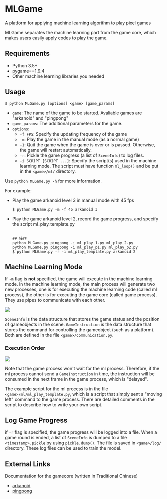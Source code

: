 # MLGame

A platform for applying machine learning algorithm to play pixel games

MLGame separates the machine learning part from the game core, which makes users easily apply codes to play the game.

## Requirements

* Python 3.5+
* pygame==1.9.4
* Other machine learning libraries you needed

## Usage

```
$ python MLGame.py [options] <game> [game_params]
```

* `game`: The name of the game to be started. Avaliable games are "arkanoid" and "pingpong"
* `game_params`: The additional parameters for the game.
* `options`:
  * `-f FPS`: Specify the updating frequency of the game
  * `-m`: Play the game in the manual mode (as a normal game)
  * `-1`: Quit the game when the game is over or is passed. Otherwise, the game will restart automatically.
  * `-r`: Pickle the game progress (a list of `SceneInfo`) to log files.
  * `-i SCRIPT [SCRIPT ...]`: Specify the script(s) used in the machine learning mode. The script must have function `ml_loop()` and be put in the `<game>/ml/` directory.

Use `python MLGame.py -h` for more information.

For example:

* Play the game arkanoid level 3 in manual mode with 45 fps
  ```
  $ python MLGame.py -m -f 45 arkanoid 3
  ```

* Play the game arkanoid level 2, record the game progress, and specify the script ml_play_template.py

  ```
  
  ## 操作
  python MLGame.py pingpong -i ml_play_1.py ml_play_2.py
  python MLGame.py pingpong -i ml_play_p1.py ml_play_p2.py
  $ python MLGame.py -r -i ml_play_template.py arkanoid 2
  ```

## Machine Learning Mode

If `-m` flag is **not** specified, the game will execute in the machine learning mode. In the machine learning mode, the main process will generate two new processes, one is for executing the machine learning code (called ml process), the other is for executing the game core (called game process). They use pipes to communicate with each other.

![](https://i.imgur.com/Wlai4Bh.png)

`SceneInfo` is the data structure that stores the game status and the position of gameobjects in the scene. `GameInstruction` is the data structure that stores the command for controlling the gameobject (such as a platform). Both are defined in the file `<game>/communication.py`.

### Execution Order

![](https://i.imgur.com/OFL5BoC.png)

Note that the game process won't wait for the ml process. Therefore, if the ml process cannot send a `GameInstruction` in time, the instruction will be consumed in the next frame in the game process, which is "delayed".

The example script for the ml process is in the file `<game>/ml/ml_play_template.py`, which is a script that simply sent a "moving left" command to the game process. There are detailed comments in the script to describe how to write your own script.

## Log Game Progress

if `-r` flag is specified, the game progress will be logged into a file. When a game round is ended, a list of `SceneInfo` is dumped to a file `<timestamp>.pickle` by using `pickle.dump()`. The file is saved in `<game>/log/` directory. These log files can be used to train the model.

## External Links

Documentation for the gamecore (written in Traditional Chinese)
* [arkanoid](https://hackmd.io/s/HkaT0SZH4)
* [pingpong](https://hackmd.io/s/SJnGAPdjN)
